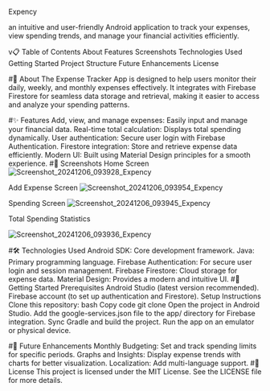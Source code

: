 Expency 

an intuitive and user-friendly Android application to track your expenses, view spending trends, and manage your financial activities efficiently.


v📋 Table of Contents
About
Features
Screenshots
Technologies Used
Getting Started
Project Structure
Future Enhancements
License


#🌟 About
The Expense Tracker App is designed to help users monitor their daily, weekly, and monthly expenses effectively. It integrates with Firebase Firestore for seamless data storage and retrieval, making it easier to access and analyze your spending patterns.

#✨ Features
Add, view, and manage expenses: Easily input and manage your financial data.
Real-time total calculation: Displays total spending dynamically.
User authentication: Secure user login with Firebase Authentication.
Firestore integration: Store and retrieve expense data efficiently.
Modern UI: Built using Material Design principles for a smooth experience.
#📸 Screenshots
Home Screen
![Screenshot_20241206_093928_Expency](https://github.com/user-attachments/assets/b98d6f91-1156-4e5c-98de-7f7031e3edf3)


Add Expense Screen
![Screenshot_20241206_093954_Expency](https://github.com/user-attachments/assets/af1b4535-8002-47bb-8aba-50cfc00ff855)


Spending Screen
![Screenshot_20241206_093945_Expency](https://github.com/user-attachments/assets/0454d4a5-0199-4bf7-9432-ebee34d70c66)


Total Spending Statistics

![Screenshot_20241206_093936_Expency](https://github.com/user-attachments/assets/054dc7ac-64cf-4113-b801-fd3549ab730b)

#🛠 Technologies Used
Android SDK: Core development framework.
Java: Primary programming language.
Firebase Authentication: For secure user login and session management.
Firebase Firestore: Cloud storage for expense data.
Material Design: Provides a modern and intuitive UI.
#🚀 Getting Started
Prerequisites
Android Studio (latest version recommended).
Firebase account (to set up authentication and Firestore).
Setup Instructions
Clone this repository:
bash
Copy code
git clone
Open the project in Android Studio.
Add the google-services.json file to the app/ directory for Firebase integration.
Sync Gradle and build the project.
Run the app on an emulator or physical device.

#🔮 Future Enhancements
Monthly Budgeting: Set and track spending limits for specific periods.
Graphs and Insights: Display expense trends with charts for better visualization.
Localization: Add multi-language support.
#📜 License
This project is licensed under the MIT License. See the LICENSE file for more details.
